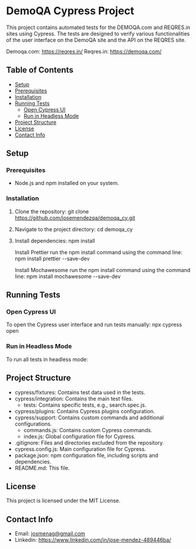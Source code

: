# DemoQA Cypress Project

This project contains automated tests for the DEMOQA.com and REQRES.in sites using Cypress. The tests are designed to verify various functionalities of the user interface on the DemoQA site and the API on the REQRES site.

Demoqa.com: https://reqres.in/
Reqres.in: https://demoqa.com/

## Table of Contents
- [Setup](#setup)
 - [Prerequisites](#prerequisites)
  - [Installation](#installation)
- [Running Tests](#running-tests)
  - [Open Cypress UI](#open-cypress-ui)
  - [Run in Headless Mode](#run-in-headless-mode)
- [Project Structure](#project-structure)
- [License](#license)
- [Contact Info](#contact-info)

## Setup
### Prerequisites

- Node.js and npm installed on your system.

### Installation

1. Clone the repository:
    git clone https://github.com/josemendezqa/demoqa_cy.git

2. Navigate to the project directory:
    cd demoqa_cy

3. Install dependencies:
    npm install

   Install Prettier
    run the npm install command using the command line: npm install prettier --save-dev

   Install Mochawesome
    run the npm install command using the command line: npm install mochawesome --save-dev

## Running Tests
### Open Cypress UI
To open the Cypress user interface and run tests manually:
    npx cypress open

### Run in Headless Mode
To run all tests in headless mode:

## Project Structure

- cypress/fixtures: Contains test data used in the tests.
- cypress/integration: Contains the main test files.
    - tests: Contains specific tests, e.g., search.spec.js.
- cypress/plugins: Contains Cypress plugins configuration.
- cypress/support: Contains custom commands and additional configurations.
  - commands.js: Contains custom Cypress commands.
  - index.js: Global configuration file for Cypress.
- .gitignore: Files and directories excluded from the repository.
- cypress.config.js: Main configuration file for Cypress.
- package.json: npm configuration file, including scripts and dependencies.
- README.md: This file.

## License
This project is licensed under the MIT License.

## Contact Info
- Email: josmenag@gmail.com
- Linkedin: https://www.linkedin.com/in/jose-mendez-489446ba/
